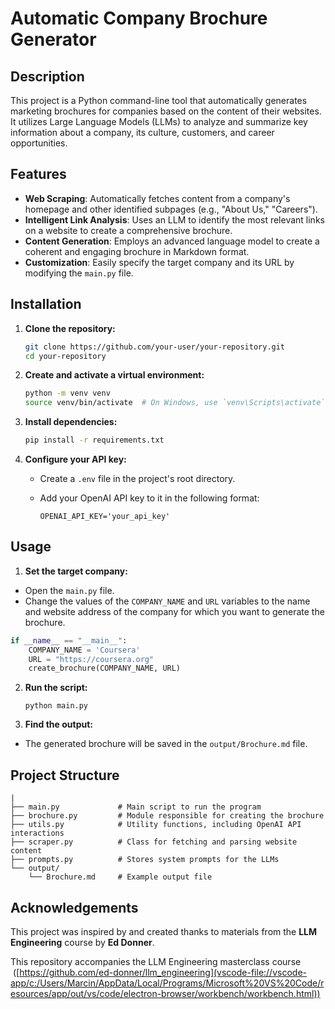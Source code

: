 # Automatic Company Brochure Generator

## Description

This project is a Python command-line tool that automatically generates marketing brochures for companies based on the content of their websites. It utilizes Large Language Models (LLMs) to analyze and summarize key information about a company, its culture, customers, and career opportunities.

## Features

- **Web Scraping**: Automatically fetches content from a company's homepage and other identified subpages (e.g., "About Us," "Careers").
- **Intelligent Link Analysis**: Uses an LLM to identify the most relevant links on a website to create a comprehensive brochure.
- **Content Generation**: Employs an advanced language model to create a coherent and engaging brochure in Markdown format.
- **Customization**: Easily specify the target company and its URL by modifying the `main.py` file.

## Installation
1. **Clone the repository:**
	``` bash
	git clone https://github.com/your-user/your-repository.git
	cd your-repository
	```

2. **Create and activate a virtual environment:**
	``` bash
	python -m venv venv
	source venv/bin/activate  # On Windows, use `venv\Scripts\activate`
	```

3. **Install dependencies:**
	``` bash
	pip install -r requirements.txt
	```

4. **Configure your API key:**
	- Create a `.env` file in the project's root directory.
	- Add your OpenAI API key to it in the following format:    

		```
		OPENAI_API_KEY='your_api_key'
		```

## Usage

1. **Set the target company:**
- Open the `main.py` file.
- Change the values of the `COMPANY_NAME` and `URL` variables to the name and website address of the company for which you want to generate the brochure.

``` python
if __name__ == "__main__":
	COMPANY_NAME = 'Coursera'
	URL = "https://coursera.org"
	create_brochure(COMPANY_NAME, URL)
```
    
2. **Run the script:**

	```
	python main.py
	```

1. **Find the output:**
- The generated brochure will be saved in the `output/Brochure.md` file.

## Project Structure

```
|
├── main.py             # Main script to run the program
├── brochure.py         # Module responsible for creating the brochure
├── utils.py            # Utility functions, including OpenAI API interactions
├── scraper.py          # Class for fetching and parsing website content
├── prompts.py          # Stores system prompts for the LLMs
└── output/
    └── Brochure.md     # Example output file
```

## Acknowledgements

This project was inspired by and created thanks to materials from the **LLM Engineering** course by **Ed Donner**.

This repository accompanies the LLM Engineering masterclass course
 ([https://github.com/ed-donner/llm_engineering](vscode-file://vscode-app/c:/Users/Marcin/AppData/Local/Programs/Microsoft%20VS%20Code/resources/app/out/vs/code/electron-browser/workbench/workbench.html))